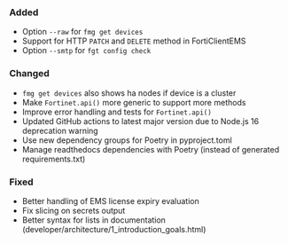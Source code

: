 ### Added

- Option `--raw` for `fmg get devices`
- Support for HTTP `PATCH` and `DELETE` method in FortiClientEMS
- Option `--smtp` for `fgt config check`


### Changed

- `fmg get devices` also shows ha nodes if device is a cluster
- Make `Fortinet.api()` more generic to support more methods
- Improve error handling and tests for `Fortinet.api()`
- Updated GitHub actions to latest major version due to Node.js 16 deprecation warning
- Use new dependency groups for Poetry in pyproject.toml
- Manage readthedocs dependencies with Poetry (instead of generated requirements.txt)

### Fixed

- Better handling of EMS license expiry evaluation
- Fix slicing on secrets output
- Better syntax for lists in documentation (developer/architecture/1_introduction_goals.html)
